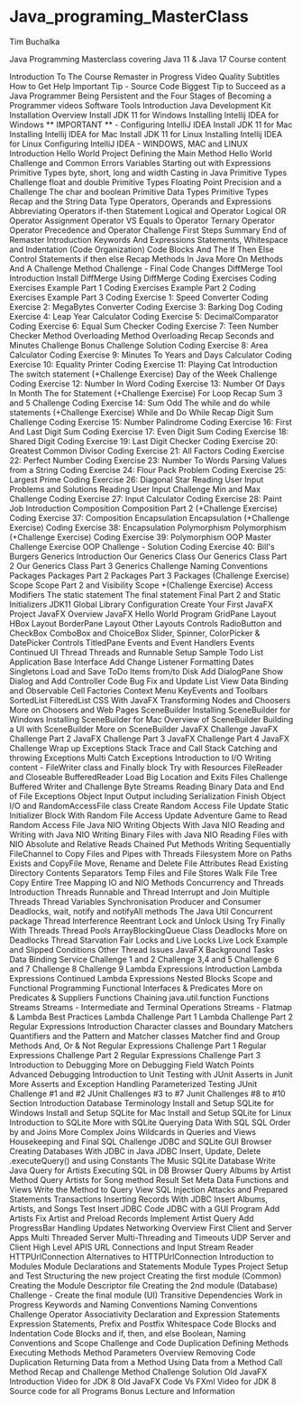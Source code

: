 # Java_programing_MasterClass
 Tim Buchalka

Java Programming Masterclass covering Java 11 & Java 17 Course content

Introduction To The Course
Remaster in Progress
Video Quality
Subtitles
How to Get Help
Important Tip - Source Code
Biggest Tip to Succeed as a Java Programmer
Being Persistent and the Four Stages of Becoming a Programmer videos
Software Tools Introduction
Java Development Kit Installation Overview
Install JDK 11 for Windows
Installing Intellij IDEA for Windows
** IMPORTANT ** - Configuring IntelliJ IDEA
Install JDK 11 for Mac
Installing Intellij IDEA for Mac
Install JDK 11 for Linux
Installing Intellij IDEA for Linux
Configuring IntelliJ IDEA - WINDOWS, MAC and LINUX
Introduction
Hello World Project
Defining the Main Method
Hello World Challenge and Common Errors
Variables
Starting out with Expressions
Primitive Types
byte, short, long and width
Casting in Java
Primitive Types Challenge
float and double Primitive Types
Floating Point Precision and a Challenge
The char and boolean Primitive Data Types
Primitive Types Recap and the String Data Type
Operators, Operands and Expressions
Abbreviating Operators
if-then Statement
Logical and Operator
Logical OR Operator
Assignment Operator VS Equals to Operator
Ternary Operator
Operator Precedence and Operator Challenge
First Steps Summary
End of Remaster
Introduction
Keywords And Expressions
Statements, Whitespace and Indentation (Code Organization)
Code Blocks And The If Then Else Control Statements
if then else Recap
Methods In Java
More On Methods And A Challenge
Method Challenge - Final Code Changes
DiffMerge Tool Introduction
Install DiffMerge
Using DiffMerge
Coding Exercises
Coding Exercises Example Part 1
Coding Exercises Example Part 2
Coding Exercises Example Part 3 Coding Exercise 1: Speed Converter Coding Exercise 2: MegaBytes Converter Coding Exercise 3: Barking Dog Coding Exercise 4: Leap Year Calculator Coding Exercise 5: DecimalComparator Coding Exercise 6: Equal Sum Checker Coding Exercise 7: Teen Number Checker
Method Overloading
Method Overloading Recap
Seconds and Minutes Challenge
Bonus Challenge Solution Coding Exercise 8: Area Calculator Coding Exercise 9: Minutes To Years and Days Calculator Coding Exercise 10: Equality Printer Coding Exercise 11: Playing Cat
Introduction
The switch statement (+Challenge Exercise)
Day of the Week Challenge Coding Exercise 12: Number In Word Coding Exercise 13: Number Of Days In Month
The for Statement (+Challenge Exercise)
For Loop Recap
Sum 3 and 5 Challenge Coding Exercise 14: Sum Odd
The while and do while statements (+Challenge Exercise)
While and Do While Recap
Digit Sum Challenge Coding Exercise 15: Number Palindrome Coding Exercise 16: First And Last Digit Sum Coding Exercise 17: Even Digit Sum Coding Exercise 18: Shared Digit Coding Exercise 19: Last Digit Checker Coding Exercise 20: Greatest Common Divisor Coding Exercise 21: All Factors Coding Exercise 22: Perfect Number Coding Exercise 23: Number To Words
Parsing Values from a String Coding Exercise 24: Flour Pack Problem Coding Exercise 25: Largest Prime Coding Exercise 26: Diagonal Star
Reading User Input
Problems and Solutions
Reading User Input Challenge
Min and Max Challenge Coding Exercise 27: Input Calculator Coding Exercise 28: Paint Job
Introduction
Composition
Composition Part 2 (+Challenge Exercise) Coding Exercise 37: Composition
Encapsulation
Encapsulation (+Challenge Exercise) Coding Exercise 38: Encapsulation
Polymorphism
Polymorphism (+Challenge Exercise) Coding Exercise 39: Polymorphism
OOP Master Challenge Exercise
OOP Challenge - Solution Coding Exercise 40: Bill's Burgers
Generics Introduction
Our Generics Class
Our Generics Class Part 2
Our Generics Class Part 3
Generics Challenge
Naming Conventions
Packages
Packages Part 2
Packages Part 3
Packages (Challenge Exercise)
Scope
Scope Part 2 and Visibility
Scope +(Challenge Exercise)
Access Modifiers
The static statement
The final statement
Final Part 2 and Static Initializers
JDK11 Global Library Configuration
Create Your First JavaFX Project
JavaFX Overview
JavaFX Hello World Program
GridPane Layout
HBox Layout
BorderPane Layout
Other Layouts
Controls
RadioButton and CheckBox
ComboBox and ChoiceBox
Slider, Spinner, ColorPicker & DatePicker Controls
TitledPane
Events and Event Handlers
Events Continued
UI Thread
Threads and Runnable
Setup Sample Todo List Application
Base Interface
Add Change Listener
Formatting Dates
Singletons
Load and Save ToDo Items from/to Disk
Add DialogPane
Show Dialog and Add Controller Code
Bug Fix and Update List View
Data Binding and Observable
Cell Factories
Context Menu
KeyEvents and Toolbars
SortedList
FilteredList
CSS With JavaFX
Transforming Nodes and Choosers
More on Choosers and Web Pages
SceneBuilder
Installing SceneBuilder for Windows
Installing SceneBuilder for Mac
Overview of SceneBuilder
Building a UI with SceneBuilder
More on SceneBuilder
JavaFX Challenge
JavaFX Challenge Part 2
JavaFX Challenge Part 3
JavaFX Challenge Part 4
JavaFX Challenge Wrap up
Exceptions
Stack Trace and Call Stack
Catching and throwing Exceptions
Multi Catch Exceptions
Introduction to I/O
Writing content - FileWriter class and Finally block
Try with Resources
FileReader and Closeable
BufferedReader
Load Big Location and Exits Files
Challenge
Buffered Writer and Challenge
Byte Streams
Reading Binary Data and End of File Exceptions
Object Input Output including Serialization
Finish Object I/O and RandomAccessFile class
Create Random Access File
Update Static Initializer Block With Random File Access
Update Adventure Game to Read Random Access File
Java NIO
Writing Objects With Java NIO
Reading and Writing with Java NIO
Writing Binary Files with Java NIO
Reading Files with NIO
Absolute and Relative Reads
Chained Put Methods
Writing Sequentially
FileChannel to Copy Files and Pipes with Threads
Filesystem
More on Paths
Exists and CopyFile
Move, Rename and Delete
File Attributes
Read Existing Directory Contents
Separators Temp Files and File Stores
Walk File Tree
Copy Entire Tree
Mapping IO and NIO Methods
Concurrency and Threads Introduction
Threads
Runnable and Thread
Interrupt and Join
Multiple Threads
Thread Variables
Synchronisation
Producer and Consumer
Deadlocks, wait, notify and notifyAll methods
The Java Util Concurrent package
Thread Interference
Reentrant Lock and Unlock
Using Try Finally With Threads
Thread Pools
ArrayBlockingQueue Class
Deadlocks
More on Deadlocks
Thread Starvation
Fair Locks and Live Locks
Live Lock Example and Slipped Conditions
Other Thread Issues
JavaFX Background Tasks
Data Binding
Service
Challenge 1 and 2
Challenge 3,4 and 5
Challenge 6 and 7
Challenge 8
Challenge 9
Lambda Expressions Introduction
Lambda Expressions Continued
Lambda Expressions Nested Blocks
Scope and Functional Programming
Functional Interfaces & Predicates
More on Predicates & Suppliers
Functions
Chaining java.util.function Functions
Streams
Streams - Intermediate and Terminal Operations
Streams - Flatmap & Lambda Best Practices
Lambda Challenge Part 1
Lambda Challenge Part 2
Regular Expressions Introduction
Character classes and Boundary Matchers
Quantifiers and the Pattern and Matcher classes
Matcher find and Group Methods
And, Or & Not
Regular Expressions Challenge Part 1
Regular Expressions Challenge Part 2
Regular Expressions Challenge Part 3
Introduction to Debugging
More on Debugging
Field Watch Points
Advanced Debugging
Introduction to Unit Testing with JUnit
Asserts in Junit
More Asserts and Exception Handling
Parameterized Testing
JUnit Challenge #1 and #2
JUnit Challenges #3 to #7
Junit Challenges #8 to #10
Section Introduction
Database Terminology
Install and Setup SQLite for Windows
Install and Setup SQLite for Mac
Install and Setup SQLite for Linux
Introduction to SQLite
More with SQLite
Querying Data With SQL
SQL Order by and Joins
More Complex Joins
Wildcards in Queries and Views
Housekeeping and Final SQL Challenge
JDBC and SQLite GUI Browser
Creating Databases With JDBC in Java
JDBC Insert, Update, Delete
.executeQuery() and using Constants
The Music SQLite Database
Write Java Query for Artists
Executing SQL in DB Browser
Query Albums by Artist Method
Query Artists for Song method
Result Set Meta Data
Functions and Views
Write the Method to Query View
SQL Injection Attacks and Prepared Statements
Transactions
Inserting Records With JDBC
Insert Albums, Artists, and Songs
Test Insert JDBC Code
JDBC with a GUI Program
Add Artists
Fix Artist and Preload Records
Implement Artist Query
Add ProgressBar
Handling Updates
Networking Overview
First Client and Server Apps
Multi Threaded Server
Multi-Threading and Timeouts
UDP Server and Client
High Level APIS
URL Connections and Input Stream Reader
HTTPUrlConnection
Alternatives to HTTPUrlConnection
Introduction to Modules
Module Declarations and Statements
Module Types
Project Setup and Test
Structuring the new project
Creating the first module (Common)
Creating the Module Descriptor file
Creating the 2nd module (Database)
Challenge - Create the final module (UI)
Transitive Dependencies
Work in Progress
Keywords and Naming Conventions
Naming Conventions Challenge
Operator Associativity
Declaration and Expression Statements
Expression Statements, Prefix and Postfix
Whitespace
Code Blocks and Indentation
Code Blocks and if, then, and else
Boolean, Naming Conventions and Scope
Challenge and Code Duplication
Defining Methods
Executing Methods
Method Parameters Overview
Removing Code Duplication
Returning Data from a Method
Using Data from a Method Call
Method Recap and Challenge
Method Challenge Solution
Old JavaFX Introduction Video for JDK 8
Old JavaFX Code Vs FXml Video for JDK 8
Source code for all Programs
Bonus Lecture and Information
